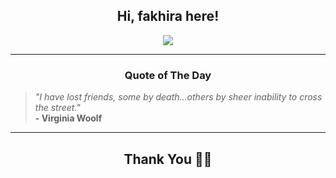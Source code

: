 <h2 align="center"> Hi, fakhira here!</h2>

<p align="center">
<a href="https://github.com/fakhiralkda" alt="github streak"><img src="https://dvst-streak.herokuapp.com/?user=fakhiralkda&theme=tokyonight&fire=DD472C"></a>
</p>

<hr>
<h3 align="center">Quote of The Day</h3>
<p align="center">
<blockquote>
<i>"I have lost friends, some by death...others by sheer inability to cross the street."</i>
<br>
<b>- Virginia Woolf</b>
</blockquote>
</p>


<hr>
<h2 align="center">Thank You 🙏🏼</h2>
